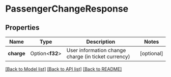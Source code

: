 # PassengerChangeResponse

## Properties

Name | Type | Description | Notes
------------ | ------------- | ------------- | -------------
**charge** | Option<**f32**> | User information change charge (in ticket currency) | [optional]

[[Back to Model list]](../README.md#documentation-for-models) [[Back to API list]](../README.md#documentation-for-api-endpoints) [[Back to README]](../README.md)


